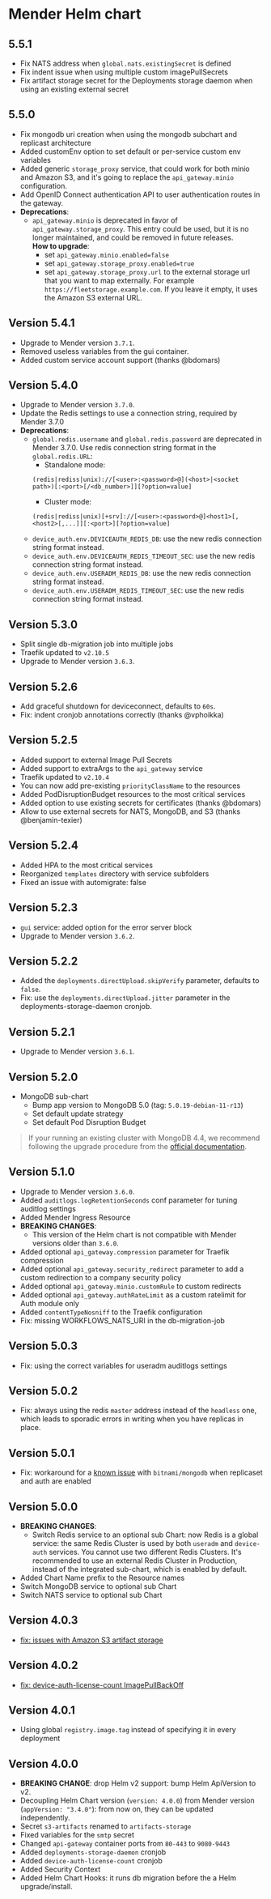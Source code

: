 # Mender Helm chart

## 5.5.1
* Fix NATS address when `global.nats.existingSecret` is defined
* Fix indent issue when using multiple custom imagePullSecrets
* Fix artifact storage secret for the Deployments storage daemon
  when using an existing external secret

## 5.5.0
* Fix mongodb uri creation when using the mongodb subchart and replicast architecture
* Added customEnv option to set default or per-service custom env variables
* Added generic `storage_proxy` service, that could
  work for both minio and Amazon S3, and it's going to replace the `api_gateway.minio` configuration.
* Add OpenID Connect authentication API to user authentication routes in the gateway. 
* **Deprecations**:
  * `api_gateway.minio` is deprecated in favor of `api_gateway.storage_proxy`.
    This entry could be used, but it is no longer maintained, and could be removed
    in future releases.  
    **How to upgrade**: 
    * set `api_gateway.minio.enabled=false`
    * set `api_gateway.storage_proxy.enabled=true`
    * set `api_gateway.storage_proxy.url` to the external storage url that you want to map externally. For example `https://fleetstorage.example.com`.
      If you leave it empty, it uses the Amazon S3 external URL.


## Version 5.4.1
* Upgrade to Mender version `3.7.1`.
* Removed useless variables from the gui container.
* Added custom service account support (thanks @bdomars)

## Version 5.4.0
* Upgrade to Mender version `3.7.0`.
* Update the Redis settings to use a connection string, required by Mender 3.7.0
* **Deprecations**:
  * `global.redis.username` and `global.redis.password` are deprecated in Mender 3.7.0.
    Use redis connection string format in the `global.redis.URL`:
    * Standalone mode:
    ```
    (redis|rediss|unix)://[<user>:<password>@](<host>|<socket path>)[:<port>[/<db_number>]][?option=value]
    ```
    * Cluster mode:
    ```
    (redis|rediss|unix)[+srv]://[<user>:<password>@]<host1>[,<host2>[,...]][:<port>][?option=value]
    ```
  * `device_auth.env.DEVICEAUTH_REDIS_DB`: use the new redis connection string format instead.
  * `device_auth.env.DEVICEAUTH_REDIS_TIMEOUT_SEC`: use the new redis connection string format instead.
  * `device_auth.env.USERADM_REDIS_DB`: use the new redis connection string format instead.
  * `device_auth.env.USERADM_REDIS_TIMEOUT_SEC`: use the new redis connection string format instead.

## Version 5.3.0
* Split single db-migration job into multiple jobs
* Traefik updated to `v2.10.5`
* Upgrade to Mender version `3.6.3`.

## Version 5.2.6
* Add graceful shutdown for deviceconnect, defaults to `60s`.
* Fix: indent cronjob annotations correctly (thanks @vphoikka)

## Version 5.2.5
* Added support to external Image Pull Secrets
* Added support to extraArgs to the `api_gateway` service
* Traefik updated to `v2.10.4`
* You can now add pre-existing `priorityClassName` to the resources
* Added PodDisruptionBudget resources to the most critical services
* Added option to use existing secrets for certificates (thanks @bdomars)
* Allow to use external secrets for NATS, MongoDB, and S3 (thanks @benjamin-texier)

## Version 5.2.4
* Added HPA to the most critical services
* Reorganized `templates` directory with service subfolders
* Fixed an issue with automigrate: false

## Version 5.2.3
* `gui` service: added option for the error server block
* Upgrade to Mender version `3.6.2`.

## Version 5.2.2
* Added the `deployments.directUpload.skipVerify` parameter, defaults to `false`.
* Fix: use the `deployments.directUpload.jitter` parameter in the deployments-storage-daemon cronjob.

## Version 5.2.1
* Upgrade to Mender version `3.6.1`.

## Version 5.2.0
* MongoDB sub-chart
  * Bump app version to MongoDB 5.0 (tag: `5.0.19-debian-11-r13`)
  * Set default update strategy
  * Set default Pod Disruption Budget

> If your running an existing cluster with MongoDB 4.4, we recommend following
> the upgrade procedure from the
> [official documentation](https://www.mongodb.com/docs/manual/release-notes/5.0-upgrade-replica-set/).

## Version 5.1.0
* Upgrade to Mender version `3.6.0`.
* Added `auditlogs.logRetentionSeconds` conf parameter for tuning auditlog settings
* Added Mender Ingress Resource
* **BREAKING CHANGES**:
  * This version of the Helm chart is not compatible with Mender versions older than `3.6.0`.
* Added optional `api_gateway.compression` parameter for Traefik compression
* Added optional `api_gateway.security_redirect` parameter to add a custom redirection to a company security policy
* Added optional `api_gateway.minio.customRule` to custom redirects
* Added optional `api_gateway.authRateLimit` as a custom ratelimit for Auth module only
* Added `contentTypeNosniff` to the Traefik configuration
* Fix: missing WORKFLOWS_NATS_URI in the db-migration-job

## Version 5.0.3
* Fix: using the correct variables for useradm auditlogs settings

## Version 5.0.2
* Fix: always using the redis `master` address instead of the `headless` one, which leads to sporadic errors in writing when you have replicas in place.

## Version 5.0.1
* Fix: workaround for a [known issue](https://github.com/bitnami/charts/issues/10843) with `bitnami/mongodb` when replicaset and auth are enabled

## Version 5.0.0
* **BREAKING CHANGES**:
  * Switch Redis service to an optional sub Chart: now Redis is a global
    service: the same Redis Cluster is used by both `useradm` and `device-auth`
    services. You cannot use two different Redis Clusters.
    It's recommended to use an external Redis Cluster in Production, instead
    of the integrated sub-chart, which is enabled by default.
* Added Chart Name prefix to the Resource names
* Switch MongoDB service to optional sub Chart
* Switch NATS service to optional sub Chart

## Version 4.0.3
* [fix: issues with Amazon S3 artifact storage](https://northerntech.atlassian.net/browse/MEN-6482)

## Version 4.0.2
* [fix: device-auth-license-count ImagePullBackOff](https://github.com/mendersoftware/mender-helm/pull/151)

## Version 4.0.1
* Using global `registry.image.tag` instead of specifying it in every deployment

## Version 4.0.0
* **BREAKING CHANGE**: drop Helm v2 support: bump Helm ApiVersion to v2.
* Decoupling Helm Chart version (`version: 4.0.0`) from Mender version (`appVersion: "3.4.0"`): from now on, they can be updated independently.
* Secret `s3-artifacts` renamed to `artifacts-storage`
* Fixed variables for the `smtp` secret
* Changed `api-gateway` container ports from `80-443` to `9080-9443`
* Added `deployments-storage-daemon` cronjob
* Added `device-auth-license-count` cronjob
* Added Security Context
* Added Helm Chart Hooks: it runs db migration before the a Helm upgrade/install.
